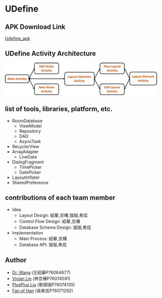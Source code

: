 # UDefine

## APK Download Link
[Udefine_apk](https://drive.google.com/file/d/1ReuHhpVZESJsZEiAc6TaxDR8lUklckeS/view?usp=sharing)

## UDefine Activity Architecture
![](picture/activity_relationship_re.png)

## list of tools, libraries, platform, etc.
- RoomDatabase
  - ViewModel
  - Repository
  - DAO
  - AsyncTask
- RecyclerView
- ArrayAdapter
  - LiveData
- DialogFragment
  - TimePicker
  - DatePicker
- LayoutInflater  
- SharedPreference



## contributions of each team member
- Idea
  - Layout Design: 紹華,京樺,珈珈,希炫
  - Control Flow Design: 紹華,京樺
  - Database Schema Design: 珈珈,希炫
- Implementation
  - Main Process: 紹華,京樺
  - Database API: 珈珈,希炫

## Author
* [Dr. Wang](https://github.com/oiz5201618) (王紹華P76064677)
* [Vivian Lin](https://github.com/jkrvivian) (林京樺P76074591)
* [PlusPlus Liu](https://github.com/joy45689) (劉珈珈P76074135)
* [Fan of Han](https://github.com/wsp50317) (吳希炫P76071292)
